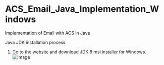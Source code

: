 # ACS_Email_Java_Implementation_Windows
Implementation of Email with ACS in Java

Java JDK installation process

1. Go to the <a href = "https://adoptium.net/temurin/releases/?version=8"> website </a> and download JDK 8 msi installer for Windows.
![image](https://user-images.githubusercontent.com/116783776/200309166-0c12a701-5eec-419a-92f3-015593aaf9e0.png)
